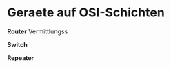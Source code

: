 Geraete auf OSI-Schichten
=========================

**Router**
Vermittlungss

**Switch**

**Repeater**